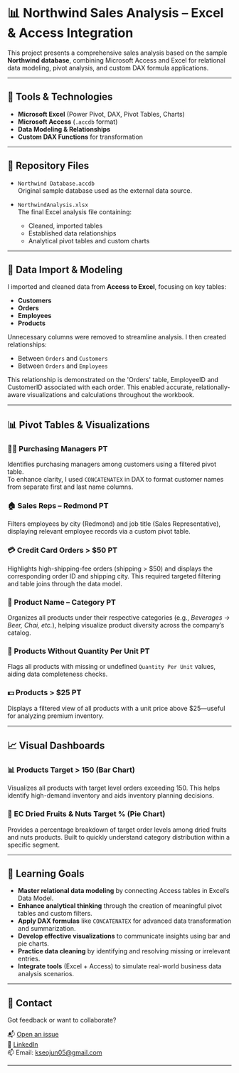 # 📊 Northwind Sales Analysis – Excel & Access Integration

This project presents a comprehensive sales analysis based on the sample **Northwind database**, combining Microsoft Access and Excel for relational data modeling, pivot analysis, and custom DAX formula applications.

---

## 🧰 Tools & Technologies
- **Microsoft Excel** (Power Pivot, DAX, Pivot Tables, Charts)
- **Microsoft Access** (`.accdb` format)
- **Data Modeling & Relationships**
- **Custom DAX Functions** for transformation

---

## 📁 Repository Files

- `Northwind Database.accdb`  
  Original sample database used as the external data source.

- `NorthwindAnalysis.xlsx`  
  The final Excel analysis file containing:
  - Cleaned, imported tables
  - Established data relationships
  - Analytical pivot tables and custom charts

---

## 🔗 Data Import & Modeling

I imported and cleaned data from **Access to Excel**, focusing on key tables:

- **Customers**
- **Orders**
- **Employees**
- **Products**

Unnecessary columns were removed to streamline analysis. I then created relationships:
- Between `Orders` and `Customers`
- Between `Orders` and `Employees`

This relationship is demonstrated on the 'Orders' table, EmployeeID and CustomerID associated with each order.
This enabled accurate, relationally-aware visualizations and calculations throughout the workbook.

---

## 📊 Pivot Tables & Visualizations

### 🧑‍💼 Purchasing Managers PT  
Identifies purchasing managers among customers using a filtered pivot table.  
To enhance clarity, I used `CONCATENATEX` in DAX to format customer names from separate first and last name columns.

### 🏠 Sales Reps – Redmond PT  
Filters employees by city (Redmond) and job title (Sales Representative), displaying relevant employee records via a custom pivot table.

### 💳 Credit Card Orders > $50 PT  
Highlights high-shipping-fee orders (shipping > $50) and displays the corresponding order ID and shipping city. This required targeted filtering and table joins through the data model.

### 🧃 Product Name – Category PT  
Organizes all products under their respective categories (e.g., *Beverages → Beer, Chai, etc.*), helping visualize product diversity across the company’s catalog.

### 🚫 Products Without Quantity Per Unit PT  
Flags all products with missing or undefined `Quantity Per Unit` values, aiding data completeness checks.

### 💵 Products > $25 PT  
Displays a filtered view of all products with a unit price above $25—useful for analyzing premium inventory.

---

## 📈 Visual Dashboards

### 📊 Products Target > 150 (Bar Chart)  
Visualizes all products with target level orders exceeding 150. This helps identify high-demand inventory and aids inventory planning decisions.

### 🥜 EC Dried Fruits & Nuts Target % (Pie Chart)  
Provides a percentage breakdown of target order levels among dried fruits and nuts products. Built to quickly understand category distribution within a specific segment.

---

## 🎯 Learning Goals

- **Master relational data modeling** by connecting Access tables in Excel’s Data Model.  
- **Enhance analytical thinking** through the creation of meaningful pivot tables and custom filters.  
- **Apply DAX formulas** like `CONCATENATEX` for advanced data transformation and summarization.  
- **Develop effective visualizations** to communicate insights using bar and pie charts.  
- **Practice data cleaning** by identifying and resolving missing or irrelevant entries.  
- **Integrate tools** (Excel + Access) to simulate real-world business data analysis scenarios.


---

## 🤝 Contact

Got feedback or want to collaborate?

📬 [Open an issue](https://github.com/SeojunKim05/PracticeProjects/issues)  
💼 [LinkedIn](https://www.linkedin.com/in/seojun-kim-089b7b339)  
📫 Email: kseojun05@gmail.com

---

